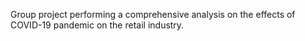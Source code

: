 Group project performing a comprehensive analysis on the effects of COVID-19 pandemic on the retail industry.
